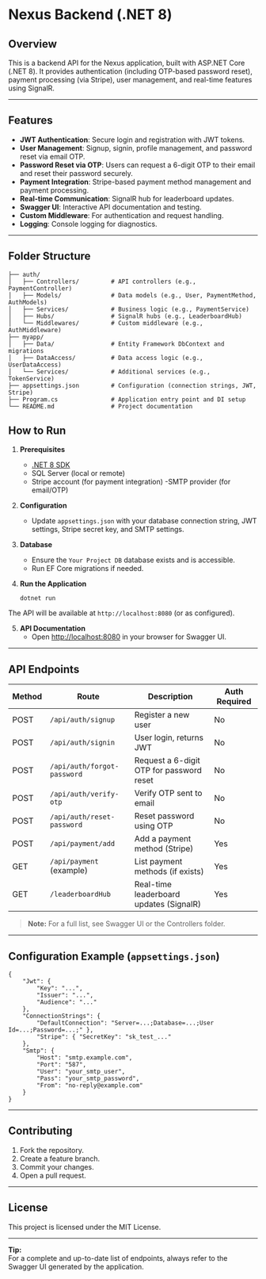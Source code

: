 ﻿# Nexus Backend (.NET 8)

## Overview

This is a backend API for the Nexus application, built with ASP.NET Core (.NET 8). It provides authentication (including OTP-based password reset), payment processing (via Stripe), user management, and real-time features using SignalR.

---

## Features

- **JWT Authentication**: Secure login and registration with JWT tokens.
- **User Management**: Signup, signin, profile management, and password reset via email OTP.
- **Password Reset via OTP**: Users can request a 6-digit OTP to their email and reset their password securely.
- **Payment Integration**: Stripe-based payment method management and payment processing.
- **Real-time Communication**: SignalR hub for leaderboard updates.
- **Swagger UI**: Interactive API documentation and testing.
- **Custom Middleware**: For authentication and request handling.
- **Logging**: Console logging for diagnostics.

---

## Folder Structure


```
├── auth/
│   ├── Controllers/         # API controllers (e.g., PaymentController)
│   ├── Models/              # Data models (e.g., User, PaymentMethod, AuthModels)
│   ├── Services/            # Business logic (e.g., PaymentService)
│   ├── Hubs/                # SignalR hubs (e.g., LeaderboardHub)
│   └── Middlewares/         # Custom middleware (e.g., AuthMiddleware)
├── myapp/
│   ├── Data/                # Entity Framework DbContext and migrations
│   ├── DataAccess/          # Data access logic (e.g., UserDataAccess)
│   └── Services/            # Additional services (e.g., TokenService)
├── appsettings.json         # Configuration (connection strings, JWT, Stripe)
├── Program.cs               # Application entry point and DI setup
└── README.md                # Project documentation
```

## How to Run

1. **Prerequisites**
   - [.NET 8 SDK](https://dotnet.microsoft.com/download)
   - SQL Server (local or remote)
   - Stripe account (for payment integration)
   -SMTP provider (for email/OTP)

2. **Configuration**
   - Update `appsettings.json` with your database connection string, JWT settings, Stripe secret key, and SMTP settings.

3. **Database**
   - Ensure the `Your Project DB` database exists and is accessible.
   - Run EF Core migrations if needed.

4. **Run the Application**
	```
	dotnet run
	```
The API will be available at `http://localhost:8080` (or as configured).

5. **API Documentation**
   - Open [http://localhost:8080](http://localhost:8080) in your browser for Swagger UI.

---

## API Endpoints

| Method | Route                        | Description                                 | Auth Required |
|--------|------------------------------|---------------------------------------------|--------------|
| POST   | `/api/auth/signup`           | Register a new user                         | No           |
| POST   | `/api/auth/signin`           | User login, returns JWT                     | No           |
| POST   | `/api/auth/forgot-password`  | Request a 6-digit OTP for password reset    | No           |
| POST   | `/api/auth/verify-otp`       | Verify OTP sent to email                    | No           |
| POST   | `/api/auth/reset-password`   | Reset password using OTP                    | No           |
| POST   | `/api/payment/add`           | Add a payment method (Stripe)               | Yes          |
| GET    | `/api/payment` (example)     | List payment methods (if exists)            | Yes          |
| GET    | `/leaderboardHub`            | Real-time leaderboard updates (SignalR)     | Yes          |

> **Note:** For a full list, see Swagger UI or the Controllers folder.

---

## Configuration Example (`appsettings.json`)


	{ 
		"Jwt": { 
			"Key": "...", 
			"Issuer": "...", 
			"Audience": "..." 
		}, 
		"ConnectionStrings": { 
			"DefaultConnection": "Server=...;Database=...;User Id=...;Password=...;" }, 
			"Stripe": { "SecretKey": "sk_test_..." 
		}, 
		"Smtp": { 
			"Host": "smtp.example.com", 
			"Port": "587", 
			"User": "your_smtp_user", 
			"Pass": "your_smtp_password", 
			"From": "no-reply@example.com" 
		} 
	}
	
---

## Contributing

1. Fork the repository.
2. Create a feature branch.
3. Commit your changes.
4. Open a pull request. 

---

## License

This project is licensed under the MIT License.

---

**Tip:**  
For a complete and up-to-date list of endpoints, always refer to the Swagger UI generated by the application.
